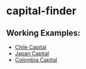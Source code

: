 # capital-finder

## Working Examples:

- [Chile Capital](https://capital-finder-dantay13.vercel.app/api/capital?capital=Santiago)
- [Japan Capital](https://capital-finder-dantay13.vercel.app/api/capital?country=Japan)
- [Colombia Capital](https://capital-finder-dantay13.vercel.app/api/capital?country=colombia)